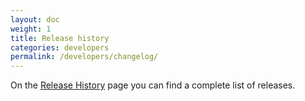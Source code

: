 ```yaml
---
layout: doc
weight: 1
title: Release history
categories: developers
permalink: /developers/changelog/
---
```


On the <a href="https://github.com/usablica/intro.js/blob/master/changelog.md">Release History</a> page you can find a complete list of releases.
